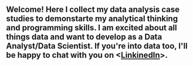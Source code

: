 ## Welcome! Here I collect my data analysis case studies to demonstarte my analytical thinking and programming skills. I am excited about all things data and want to develop as a Data Analyst/Data Scientist. If you're into data too, I'll be happy to chat with you on <[LinkinedIn](https://www.linkedin.com/in/victoria-dorofeeva/)>.
